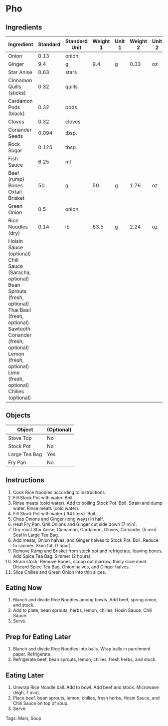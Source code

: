 # Pho

## Ingredients

| Ingredient                                                   | Standard | Standard Unit | Weight 1 | Unit 1 | Weight 2 | Unit 2 |
| ------------------------------------------------------------ | -------- | ------------- | -------- | ------ | -------- | ------ |
| Onion                                                        | 0.13     | onion         |          |        |          |        |
| Ginger                                                       | 9.4      | g             | 9.4      | g      | 0.33     | oz     |
| Star Anise                                                   | 0.63     | stars         |          |        |          |        |
| Cinnamon Quills (sticks)                                     | 0.32     | quills        |          |        |          |        |
| Cardamon Pods (black)                                        | 0.32     | pods          |          |        |          |        |
| Cloves                                                       | 0.32     | cloves        |          |        |          |        |
| Coriander Seeds                                              | 0.094    | tbsp.         |          |        |          |        |
| Rock Sugar                                                   | 0.125    | tbsp.         |          |        |          |        |
| Fish Sauce                                                   | 6.25     | ml            |          |        |          |        |
| Beef (rump)<br />Bones<br />Oxtail<br />Brisket              | 50       | g             | 50       | g      | 1.76     | oz     |
| Green Onion                                                  | 0.5      | onion         |          |        |          |        |
| Rice Noodles (dry)                                           | 0.14     | lb            | 63.5     | g      | 2.24     | oz     |
| Hoisin Sauce (optional)<br />Chili Sauce (Saracha, optional)<br />Bean Sprouts (fresh, optional)<br />Thai Basil (fresh, optional)<br />Sawtooth Coriander (fresh, optional)<br />Lemon (fresh, optional)<br />Lime (fresh, optional)<br />Chilies (optional) |          |               |          |        |          |        |

## Objects

| Object        | (Optional) |
| ------------- | ---------- |
| Stove Top     | No         |
| Stock Pot     | No         |
| Large Tea Bag | Yes        |
| Fry Pan       | No         |

## Instructions

1. Cook Rice Noodles according to instructions
2. Fill Stock Pot with water. Boil.
3. Rinse meats (cold water). Add to boiling Stock Pot. Boil. Strain and dump water. Rinse meats (cold water).
4. Fill Stock Pot with water (.94 liters). Boil.
5. Chop Onions and Ginger (long ways) in half.
6. Heat Fry Pan. Grill Onions and Ginger cut side down (7 min).
7. Dry roast Star Anise, Cinnamon, Cardamon, Cloves, Coriander (5 min). Seal in Large Tea Bag.
8. Add meats, Onion halves, and Ginger halves to Stock Pot. Boil. Reduce to simmer. Skim fat. (1 hour).
9. Remove Rump and Brisket from stock pot and refrigerate, leaving bones. Add Spice Tea Bag. Simmer (2 hours).
10. Strain stock. Remove Bones, scoop out marrow, thinly slice meat. Discard Spice Tea Bag, Onion halves, and Ginger halves.
11. Slice Chilies and Green Onion into thin slices.

## Eating Now

1. Blanch and divide Rice Noodles among bowls. Add beef, spring onion, and stock.
2. Add to plate, bean sprouts, herbs, lemon, chilies, Hosin Sauce, Chili Sauce.
3. Serve.

## Prep for Eating Later

1. Blanch and divide Rice Noodles into balls. Wrap balls in parchment paper. Refrigerate.
2. Refrigerate beef, bean sprouts, lemon, chilies, fresh herbs, and stock.

## Eating Later

1. Unwrap Rice Noodle ball. Add to bowl. Add beef and stock. Microwave (high, 7 min).
2. Place beef, bean sprouts, lemon, chilies, fresh herbs, Hosin Sauce, and Chili Sauce on top of soup.
3. Serve.

Tags: Main, Soup

